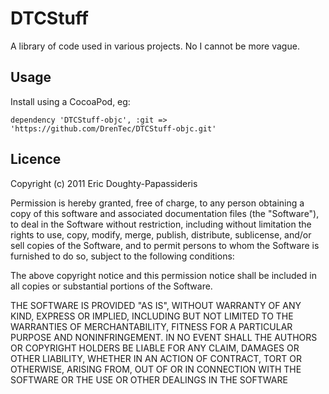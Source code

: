 # DTCStuff

A library of code used in various projects. No I cannot be more vague.

## Usage

Install using a CocoaPod, eg:

    dependency 'DTCStuff-objc', :git => 'https://github.com/DrenTec/DTCStuff-objc.git'

## Licence

Copyright (c) 2011 Eric Doughty-Papassideris

Permission is hereby granted, free of charge, to any person obtaining a copy of this software and associated documentation files (the "Software"), to deal in the Software without restriction, including without limitation the rights to use, copy, modify, merge, publish, distribute, sublicense, and/or sell copies of the Software, and to permit persons to whom the Software is furnished to do so, subject to the following conditions:

The above copyright notice and this permission notice shall be included in all copies or substantial portions of the Software.

THE SOFTWARE IS PROVIDED "AS IS", WITHOUT WARRANTY OF ANY KIND, EXPRESS OR IMPLIED, INCLUDING BUT NOT LIMITED TO THE WARRANTIES OF MERCHANTABILITY, FITNESS FOR A PARTICULAR PURPOSE AND NONINFRINGEMENT. IN NO EVENT SHALL THE AUTHORS OR COPYRIGHT HOLDERS BE LIABLE FOR ANY CLAIM, DAMAGES OR OTHER LIABILITY, WHETHER IN AN ACTION OF CONTRACT, TORT OR OTHERWISE, ARISING FROM, OUT OF OR IN CONNECTION WITH THE SOFTWARE OR THE USE OR OTHER DEALINGS IN THE SOFTWARE